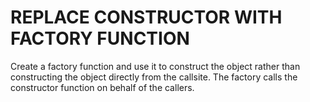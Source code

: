 # REPLACE CONSTRUCTOR WITH FACTORY FUNCTION

Create a factory function and use it to construct the object rather than
constructing the object directly from the callsite.
The factory calls the constructor function on behalf of the callers.




